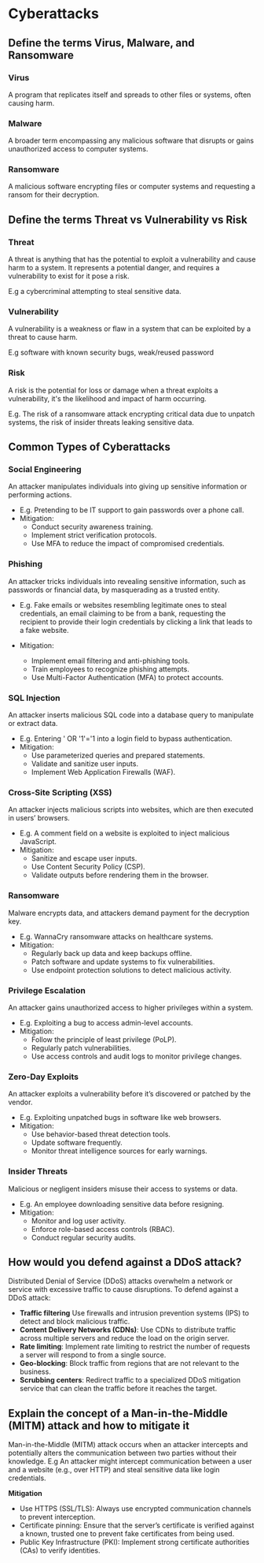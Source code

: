 # Cyberattacks

## Define the terms Virus, Malware, and Ransomware

### Virus

A program that replicates itself and spreads to other files or systems, often causing harm.

### Malware

A broader term encompassing any malicious software that disrupts or gains unauthorized access to computer systems.

### Ransomware

A malicious software encrypting files or computer systems and requesting a ransom for their decryption.

###

## Define the terms Threat vs Vulnerability vs Risk

### Threat

A threat is anything that has the potential to exploit a vulnerability and cause harm to a system. It represents a potential danger, and requires a vulnerability to exist for it pose a risk.

E.g a cybercriminal attempting to steal sensitive data.

### Vulnerability

A vulnerability is a weakness or flaw in a system that can be exploited by a threat to cause harm.

E.g software with known security bugs, weak/reused password

### Risk

A risk is the potential for loss or damage when a threat exploits a vulnerability, it's the likelihood and impact of harm occurring.

E.g. The risk of a ransomware attack encrypting critical data due to unpatch systems, the risk of insider threats leaking sensitive data.

## Common Types of Cyberattacks

### Social Engineering

An attacker manipulates individuals into giving up sensitive information or performing actions.

- E.g. Pretending to be IT support to gain passwords over a phone call.
- Mitigation:
  - Conduct security awareness training.
  - Implement strict verification protocols.
  - Use MFA to reduce the impact of compromised credentials.

### Phishing

An attacker tricks individuals into revealing sensitive information, such as passwords or financial data, by masquerading as a trusted entity.

- E.g. Fake emails or websites resembling legitimate ones to steal credentials, an email claiming to be from a bank, requesting the recipient to provide their login credentials by clicking a link that leads to a fake website.

- Mitigation:
  - Implement email filtering and anti-phishing tools.
  - Train employees to recognize phishing attempts.
  - Use Multi-Factor Authentication (MFA) to protect accounts.

### SQL Injection

An attacker inserts malicious SQL code into a database query to manipulate or extract data.

- E.g. Entering ' OR '1'='1 into a login field to bypass authentication.
- Mitigation:
  - Use parameterized queries and prepared statements.
  - Validate and sanitize user inputs.
  - Implement Web Application Firewalls (WAF).

### Cross-Site Scripting (XSS)

An attacker injects malicious scripts into websites, which are then executed in users’ browsers.

- E.g. A comment field on a website is exploited to inject malicious JavaScript.
- Mitigation:
  - Sanitize and escape user inputs.
  - Use Content Security Policy (CSP).
  - Validate outputs before rendering them in the browser.

### Ransomware

Malware encrypts data, and attackers demand payment for the decryption key.

- E.g. WannaCry ransomware attacks on healthcare systems.
- Mitigation:
  - Regularly back up data and keep backups offline.
  - Patch software and update systems to fix vulnerabilities.
  - Use endpoint protection solutions to detect malicious activity.

### Privilege Escalation

An attacker gains unauthorized access to higher privileges within a system.

- E.g. Exploiting a bug to access admin-level accounts.
- Mitigation:
  - Follow the principle of least privilege (PoLP).
  - Regularly patch vulnerabilities.
  - Use access controls and audit logs to monitor privilege changes.

### Zero-Day Exploits

An attacker exploits a vulnerability before it’s discovered or patched by the vendor.

- E.g. Exploiting unpatched bugs in software like web browsers.
- Mitigation:
  - Use behavior-based threat detection tools.
  - Update software frequently.
  - Monitor threat intelligence sources for early warnings.

### Insider Threats

Malicious or negligent insiders misuse their access to systems or data.

- E.g. An employee downloading sensitive data before resigning.
- Mitigation:
  - Monitor and log user activity.
  - Enforce role-based access controls (RBAC).
  - Conduct regular security audits.

## How would you defend against a DDoS attack?

Distributed Denial of Service (DDoS) attacks overwhelm a network or service with excessive traffic to cause disruptions. To defend against a DDoS attack:

- **Traffic filtering** Use firewalls and intrusion prevention systems (IPS) to detect and block malicious traffic.
- **Content Delivery Networks (CDNs)**: Use CDNs to distribute traffic across multiple servers and reduce the load on the origin server.
- **Rate limiting**: Implement rate limiting to restrict the number of requests a server will respond to from a single source.
- **Geo-blocking**: Block traffic from regions that are not relevant to the business.
- **Scrubbing centers**: Redirect traffic to a specialized DDoS mitigation service that can clean the traffic before it reaches the target.

## Explain the concept of a Man-in-the-Middle (MITM) attack and how to mitigate it

Man-in-the-Middle (MITM) attack occurs when an attacker intercepts and potentially alters the communication between two parties without their knowledge.
E.g An attacker might intercept communication between a user and a website (e.g., over HTTP) and steal sensitive data like login credentials.

**Mitigation**

- Use HTTPS (SSL/TLS): Always use encrypted communication channels to prevent interception.
- Certificate pinning: Ensure that the server’s certificate is verified against a known, trusted one to prevent fake certificates from being used.
- Public Key Infrastructure (PKI): Implement strong certificate authorities (CAs) to verify identities.
